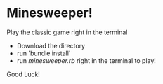 # Minesweeper!
Play the classic game right in the terminal

+ Download the directory 
+ run 'bundle install'
+ run *minesweeper.rb* right in the terminal to play!

Good Luck!
